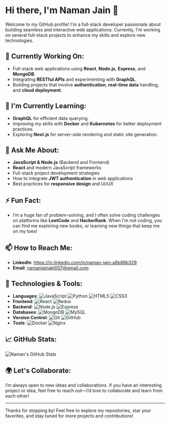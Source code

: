 # Hi there, I'm Naman Jain 👋

Welcome to my GitHub profile! I'm a full-stack developer passionate about building seamless and interactive web applications. Currently, I'm working on several full-stack projects to enhance my skills and explore new technologies.

## 🚀 Currently Working On:
- Full-stack web applications using **React**, **Node.js**, **Express**, and **MongoDB**.
- Integrating **RESTful APIs** and experimenting with **GraphQL**.
- Building projects that involve **authentication**, **real-time data** handling, and **cloud deployment**.

## 🌱 I'm Currently Learning:
- **GraphQL** for efficient data querying.
- Improving my skills with **Docker** and **Kubernetes** for better deployment practices.
- Exploring **Next.js** for server-side rendering and static site generation.

## 💬 Ask Me About:
- **JavaScript & Node.js** (Backend and Frontend)
- **React** and modern JavaScript frameworks
- Full-stack project development strategies
- How to integrate **JWT authentication** in web applications
- Best practices for **responsive design** and UI/UX

## ⚡ Fun Fact:
- I’m a huge fan of problem-solving, and I often solve coding challenges on platforms like **LeetCode** and **HackerRank**. When I'm not coding, you can find me exploring new books, or learning new things that keep me on my toes!

## 📫 How to Reach Me:
- **LinkedIn**: https://in.linkedin.com/in/naman-jain-a8b88b329
- **Email**: namanjainakt007@gmail.com

## 🔧 Technologies & Tools:
- **Languages**: ![JavaScript](https://img.shields.io/badge/-JavaScript-yellow?style=flat-square) ![Python](https://img.shields.io/badge/-Python-blue?style=flat-square) ![HTML5](https://img.shields.io/badge/-HTML5-E34F26?style=flat-square) ![CSS3](https://img.shields.io/badge/-CSS3-1572B6?style=flat-square)
- **Frontend**: ![React](https://img.shields.io/badge/-React-61DAFB?style=flat-square) ![Redux](https://img.shields.io/badge/-Redux-764ABC?style=flat-square)
- **Backend**: ![Node.js](https://img.shields.io/badge/-Node.js-339933?style=flat-square) ![Express](https://img.shields.io/badge/-Express-000000?style=flat-square)
- **Databases**: ![MongoDB](https://img.shields.io/badge/-MongoDB-47A248?style=flat-square) ![MySQL](https://img.shields.io/badge/-MySQL-00618A?style=flat-square)
- **Version Control**: ![Git](https://img.shields.io/badge/-Git-F1502F?style=flat-square) ![GitHub](https://img.shields.io/badge/-GitHub-181717?style=flat-square)
- **Tools**: ![Docker](https://img.shields.io/badge/-Docker-2496ED?style=flat-square) ![Nginx](https://img.shields.io/badge/-Nginx-009639?style=flat-square)

## 📈 GitHub Stats:
![Naman's GitHub Stats](https://github-readme-stats.vercel.app/api?username=NamanjainAkt&show_icons=true&count_private=true&hide=prs&hide_title=true)


## 🌍 Let's Collaborate:
I’m always open to new ideas and collaborations. If you have an interesting project or idea, feel free to reach out—I’d love to collaborate and learn from each other!

---

Thanks for stopping by! Feel free to explore my repositories, star your favorites, and stay tuned for more projects and contributions!
